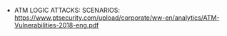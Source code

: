 - ATM LOGIC ATTACKS: SCENARIOS: https://www.ptsecurity.com/upload/corporate/ww-en/analytics/ATM-Vulnerabilities-2018-eng.pdf
